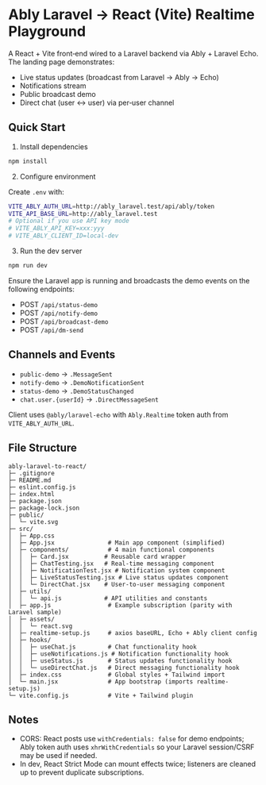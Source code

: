 # Ably Laravel → React (Vite) Realtime Playground

A React + Vite front‑end wired to a Laravel backend via Ably + Laravel Echo. The landing page demonstrates:

- Live status updates (broadcast from Laravel → Ably → Echo)
- Notifications stream
- Public broadcast demo
- Direct chat (user ↔ user) via per‑user channel

## Quick Start

1) Install dependencies

```bash
npm install
```

2) Configure environment

Create `.env` with:

```bash
VITE_ABLY_AUTH_URL=http://ably_laravel.test/api/ably/token
VITE_API_BASE_URL=http://ably_laravel.test
# Optional if you use API key mode
# VITE_ABLY_API_KEY=xxx:yyy
# VITE_ABLY_CLIENT_ID=local-dev
```

3) Run the dev server

```bash
npm run dev
```

Ensure the Laravel app is running and broadcasts the demo events on the following endpoints:

- POST `/api/status-demo`
- POST `/api/notify-demo`
- POST `/api/broadcast-demo`
- POST `/api/dm-send`

## Channels and Events

- `public-demo` → `.MessageSent`
- `notify-demo` → `.DemoNotificationSent`
- `status-demo` → `.DemoStatusChanged`
- `chat.user.{userId}` → `.DirectMessageSent`

Client uses `@ably/laravel-echo` with `Ably.Realtime` token auth from `VITE_ABLY_AUTH_URL`.

## File Structure

```text
ably-laravel-to-react/
├─ .gitignore
├─ README.md
├─ eslint.config.js
├─ index.html
├─ package.json
├─ package-lock.json
├─ public/
│  └─ vite.svg
├─ src/
│  ├─ App.css
│  ├─ App.jsx               # Main app component (simplified)
│  ├─ components/           # 4 main functional components
│  │  ├─ Card.jsx          # Reusable card wrapper
│  │  ├─ ChatTesting.jsx   # Real-time messaging component
│  │  ├─ NotificationTest.jsx # Notification system component
│  │  ├─ LiveStatusTesting.jsx # Live status updates component
│  │  └─ DirectChat.jsx    # User-to-user messaging component
│  ├─ utils/
│  │  └─ api.js            # API utilities and constants
│  ├─ app.js                # Example subscription (parity with Laravel sample)
│  ├─ assets/
│  │  └─ react.svg
│  ├─ realtime-setup.js     # axios baseURL, Echo + Ably client config
│  ├─ hooks/
│  │  ├─ useChat.js         # Chat functionality hook
│  │  ├─ useNotifications.js # Notification functionality hook
│  │  ├─ useStatus.js       # Status updates functionality hook
│  │  └─ useDirectChat.js   # Direct messaging functionality hook
│  ├─ index.css             # Global styles + Tailwind import
│  └─ main.jsx              # App bootstrap (imports realtime-setup.js)
└─ vite.config.js           # Vite + Tailwind plugin
```

## Notes

- CORS: React posts use `withCredentials: false` for demo endpoints; Ably token auth uses `xhrWithCredentials` so your Laravel session/CSRF may be used if needed.
- In dev, React Strict Mode can mount effects twice; listeners are cleaned up to prevent duplicate subscriptions.
